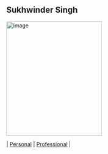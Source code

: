 <!DOCTYPE html>
<html>
<body>
<h2>Sukhwinder Singh</h2>
<img src="https://sukhwinder5035.github.io/Project-Management/Images/self image.png" alt="image" width="250" height="300">

  </body>
</html>

| [Personal](Personal.md) | [Professional](Professional.md) |
